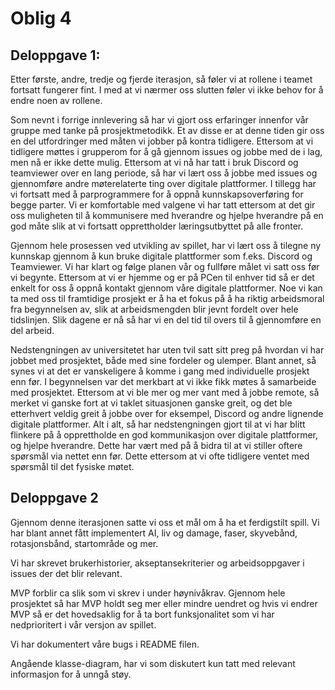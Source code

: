 # Oblig 4
## Deloppgave 1:
Etter første, andre, tredje og fjerde iterasjon, så føler vi at rollene i teamet fortsatt fungerer fint. I med at vi nærmer oss slutten føler vi ikke behov for å endre noen av rollene. 

Som nevnt i forrige innlevering så har vi gjort oss erfaringer innenfor vår gruppe med tanke på prosjektmetodikk. Et av disse er at denne tiden gir oss en del utfordringer med måten vi jobber på kontra tidligere. Ettersom at vi tidligere møttes i grupperom for å gå gjennom issues og jobbe med de i lag, men nå er ikke dette mulig. Ettersom at vi nå har tatt i bruk Discord og teamviewer over en lang periode, så har vi lært oss å jobbe med issues og gjennomføre andre møterelaterte ting over digitale plattformer. I tillegg har vi fortsatt med å parprogrammere for å oppnå kunnskapsoverføring for begge parter. Vi er komfortable med valgene vi har tatt ettersom at det gir oss muligheten til å kommunisere med hverandre og hjelpe hverandre på en god måte slik at vi fortsatt opprettholder læringsutbyttet på alle fronter.

Gjennom hele prosessen ved utvikling av spillet, har vi lært oss å tilegne ny kunnskap gjennom å kun bruke digitale plattformer som f.eks. Discord og Teamviewer. Vi har klart og følge planen vår og fullføre målet vi satt oss før vi begynte. Ettersom at vi er hjemme og er på PCen til enhver tid så er det enkelt for oss å oppnå kontakt gjennom våre digitale plattformer. Noe vi kan ta med oss til framtidige prosjekt er å ha et fokus på å  ha riktig arbeidsmoral fra begynnelsen av, slik at arbeidsmengden blir jevnt fordelt over hele tidslinjen. Slik dagene er nå så har vi en del tid til overs til å gjennomføre en del arbeid.

Nedstengningen av universitetet har uten tvil satt sitt preg på hvordan vi har jobbet med prosjektet, både med sine fordeler og ulemper. Blant annet, så synes vi at det er vanskeligere å komme i gang med individuelle prosjekt enn før. I begynnelsen var det merkbart at vi ikke fikk møtes å samarbeide med prosjektet. Ettersom at vi ble mer og mer vant med å jobbe remote, så merket vi ganske fort at vi taklet situasjonen ganske greit, og det ble etterhvert veldig greit å jobbe over for eksempel, Discord og andre lignende digitale plattformer. Alt i alt, så har nedstengningen gjort til at vi har blitt flinkere på å opprettholde en god kommunikasjon over digitale plattformer, og hjelpe hverandre. Dette har vært med på å bidra til at vi stiller oftere spørsmål via nettet enn før. Dette ettersom at vi ofte tidligere ventet med spørsmål til det fysiske møtet.

## Deloppgave 2

Gjennom denne iterasjonen satte vi oss et mål om å ha et ferdigstilt spill. Vi har blant annet fått implementert AI, liv og damage, faser, skyvebånd, rotasjonsbånd, startområde og mer.

Vi har skrevet brukerhistorier, akseptansekriterier og arbeidsoppgaver i issues der det blir relevant.

MVP forblir ca slik som vi skrev i  under høynivåkrav. Gjennom hele prosjektet så har MVP holdt seg mer eller mindre uendret og hvis vi endrer MVP så er det hovedsaklig for å  ta bort funksjonalitet som vi har nedprioritert i vår versjon av spillet.

Vi har dokumentert våre bugs i README filen.

Angående klasse-diagram, har vi som diskutert kun tatt med relevant informasjon for å unngå støy.
